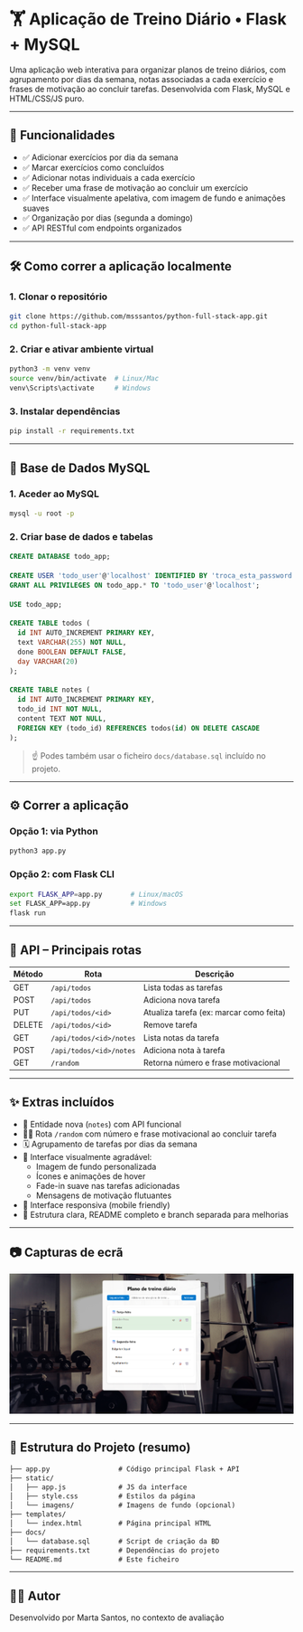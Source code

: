 # 🏋️ Aplicação de Treino Diário • Flask + MySQL

Uma aplicação web interativa para organizar planos de treino diários, com agrupamento por dias da semana, notas associadas a cada exercício e frases de motivação ao concluir tarefas. Desenvolvida com Flask, MySQL e HTML/CSS/JS puro.

---

## 🚀 Funcionalidades

- ✅ Adicionar exercícios por dia da semana
- ✅ Marcar exercícios como concluídos
- ✅ Adicionar notas individuais a cada exercício
- ✅ Receber uma frase de motivação ao concluir um exercício
- ✅ Interface visualmente apelativa, com imagem de fundo e animações suaves
- ✅ Organização por dias (segunda a domingo)
- ✅ API RESTful com endpoints organizados

---

## 🛠️ Como correr a aplicação localmente

### 1. Clonar o repositório

```bash
git clone https://github.com/msssantos/python-full-stack-app.git
cd python-full-stack-app
```

### 2. Criar e ativar ambiente virtual

```bash
python3 -m venv venv
source venv/bin/activate  # Linux/Mac
venv\Scripts\activate     # Windows
```

### 3. Instalar dependências

```bash
pip install -r requirements.txt
```

---

## 🥪 Base de Dados MySQL

### 1. Aceder ao MySQL

```bash
mysql -u root -p
```

### 2. Criar base de dados e tabelas

```sql
CREATE DATABASE todo_app;

CREATE USER 'todo_user'@'localhost' IDENTIFIED BY 'troca_esta_password';
GRANT ALL PRIVILEGES ON todo_app.* TO 'todo_user'@'localhost';

USE todo_app;

CREATE TABLE todos (
  id INT AUTO_INCREMENT PRIMARY KEY,
  text VARCHAR(255) NOT NULL,
  done BOOLEAN DEFAULT FALSE,
  day VARCHAR(20)
);

CREATE TABLE notes (
  id INT AUTO_INCREMENT PRIMARY KEY,
  todo_id INT NOT NULL,
  content TEXT NOT NULL,
  FOREIGN KEY (todo_id) REFERENCES todos(id) ON DELETE CASCADE
);
```

> ☝️ Podes também usar o ficheiro `docs/database.sql` incluído no projeto.

---

## ⚙️ Correr a aplicação

### Opção 1: via Python

```bash
python3 app.py
```

### Opção 2: com Flask CLI

```bash
export FLASK_APP=app.py       # Linux/macOS
set FLASK_APP=app.py          # Windows
flask run
```

---

## 📆 API – Principais rotas

| Método | Rota                            | Descrição                            |
|--------|----------------------------------|----------------------------------------|
| GET    | `/api/todos`                    | Lista todas as tarefas                 |
| POST   | `/api/todos`                    | Adiciona nova tarefa                   |
| PUT    | `/api/todos/<id>`               | Atualiza tarefa (ex: marcar como feita)|
| DELETE | `/api/todos/<id>`               | Remove tarefa                          |
| GET    | `/api/todos/<id>/notes`         | Lista notas da tarefa                  |
| POST   | `/api/todos/<id>/notes`         | Adiciona nota à tarefa                 |
| GET    | `/random`                       | Retorna número e frase motivacional    |

---

## ✨ Extras incluídos

- 🧠 Entidade nova (`notes`) com API funcional
- 🧘‍♀️ Rota `/random` com número e frase motivacional ao concluir tarefa
- 🗓️ Agrupamento de tarefas por dias da semana
- 💬 Interface visualmente agradável:
  - Imagem de fundo personalizada
  - Ícones e animações de hover
  - Fade-in suave nas tarefas adicionadas
  - Mensagens de motivação flutuantes
- 📱 Interface responsiva (mobile friendly)
- 📄 Estrutura clara, README completo e branch separada para melhorias

---

## 📷 Capturas de ecrã

![exemplo](static/imagens/final.png)

---

## 📁 Estrutura do Projeto (resumo)

```
├── app.py                 # Código principal Flask + API
├── static/
│   ├── app.js             # JS da interface
│   ├── style.css          # Estilos da página
│   └── imagens/           # Imagens de fundo (opcional)
├── templates/
│   └── index.html         # Página principal HTML
├── docs/
│   └── database.sql       # Script de criação da BD
├── requirements.txt       # Dependências do projeto
└── README.md              # Este ficheiro
```

---

## 🧑‍💻 Autor


Desenvolvido por Marta Santos, no contexto de avaliação